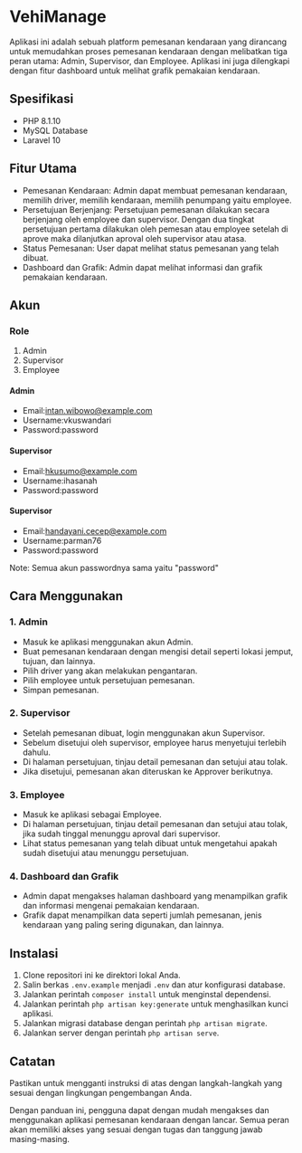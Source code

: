 # VehiManage

Aplikasi ini adalah sebuah platform pemesanan kendaraan yang dirancang untuk memudahkan proses pemesanan kendaraan dengan melibatkan tiga peran utama: Admin, Supervisor, dan Employee. Aplikasi ini juga dilengkapi dengan fitur dashboard untuk melihat grafik pemakaian kendaraan.

## Spesifikasi

-   PHP 8.1.10
-   MySQL Database
-   Laravel 10

## Fitur Utama

-   Pemesanan Kendaraan: Admin dapat membuat pemesanan kendaraan, memilih driver, memilih kendaraan, memilih penumpang yaitu employee.
-   Persetujuan Berjenjang: Persetujuan pemesanan dilakukan secara berjenjang oleh employee dan supervisor. Dengan dua tingkat persetujuan pertama dilakukan oleh pemesan atau employee setelah di aprove maka dilanjutkan aproval oleh supervisor atau atasa.
-   Status Pemesanan: User dapat melihat status pemesanan yang telah dibuat.
-   Dashboard dan Grafik: Admin dapat melihat informasi dan grafik pemakaian kendaraan.

## Akun

### Role

1. Admin
2. Supervisor
3. Employee

#### Admin

-   Email:intan.wibowo@example.com
-   Username:vkuswandari
-   Password:password

#### Supervisor

-   Email:hkusumo@example.com
-   Username:ihasanah
-   Password:password

#### Supervisor

-   Email:handayani.cecep@example.com
-   Username:parman76
-   Password:password

Note: Semua akun passwordnya sama yaitu "password"

## Cara Menggunakan

### 1. Admin

-   Masuk ke aplikasi menggunakan akun Admin.
-   Buat pemesanan kendaraan dengan mengisi detail seperti lokasi jemput, tujuan, dan lainnya.
-   Pilih driver yang akan melakukan pengantaran.
-   Pilih employee untuk persetujuan pemesanan.
-   Simpan pemesanan.

### 2. Supervisor

-   Setelah pemesanan dibuat, login menggunakan akun Supervisor.
-   Sebelum disetujui oleh supervisor, employee harus menyetujui terlebih dahulu.
-   Di halaman persetujuan, tinjau detail pemesanan dan setujui atau tolak.
-   Jika disetujui, pemesanan akan diteruskan ke Approver berikutnya.

### 3. Employee

-   Masuk ke aplikasi sebagai Employee.
-   Di halaman persetujuan, tinjau detail pemesanan dan setujui atau tolak, jika sudah tinggal menunggu aproval dari supervisor.
-   Lihat status pemesanan yang telah dibuat untuk mengetahui apakah sudah disetujui atau menunggu persetujuan.

### 4. Dashboard dan Grafik

-   Admin dapat mengakses halaman dashboard yang menampilkan grafik dan informasi mengenai pemakaian kendaraan.
-   Grafik dapat menampilkan data seperti jumlah pemesanan, jenis kendaraan yang paling sering digunakan, dan lainnya.

## Instalasi

1. Clone repositori ini ke direktori lokal Anda.
2. Salin berkas `.env.example` menjadi `.env` dan atur konfigurasi database.
3. Jalankan perintah `composer install` untuk menginstal dependensi.
4. Jalankan perintah `php artisan key:generate` untuk menghasilkan kunci aplikasi.
5. Jalankan migrasi database dengan perintah `php artisan migrate`.
6. Jalankan server dengan perintah `php artisan serve`.

## Catatan

Pastikan untuk mengganti instruksi di atas dengan langkah-langkah yang sesuai dengan lingkungan pengembangan Anda.

Dengan panduan ini, pengguna dapat dengan mudah mengakses dan menggunakan aplikasi pemesanan kendaraan dengan lancar. Semua peran akan memiliki akses yang sesuai dengan tugas dan tanggung jawab masing-masing.
